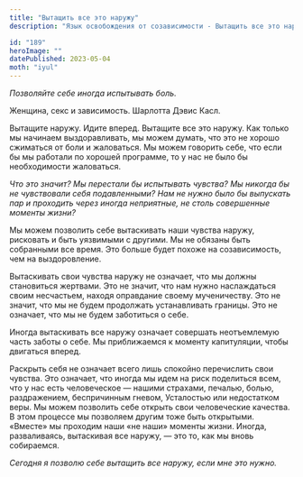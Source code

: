 ```yaml
---
title: "Вытащить все это наружу"
description: "Язык освобождения от созависимости - Вытащить все это наружу"

id: "189"
heroImage: ""
datePublished: 2023-05-04
moth: "iyul"
---
```


_Позволяйте_ _себе_ _иногда_ _испытывать_ _боль._

Женщина, секс и зависимость. Шарлотта Дэвис Касл.

Вытащите наружу. Идите вперед. Вытащите все это наружу. Как только мы начинаем
выздоравливать, мы можем думать, что это не хорошо сжиматься от боли и
жаловаться. Мы можем говорить себе, что если бы мы работали по хорошей
программе, то у нас не было бы необходимости жаловаться.

_Что это значит? Мы перестали бы испытывать чувства? Мы никогда бы не
чувствовали себя подавленными? Нам не_ _нужно было бы выпускать пар и
проходить через иногда неприятные, не столь совершенные моменты жизни?_

Мы можем позволить себе вытаскивать наши чувства наружу, рисковать и быть
уязвимыми с другими. Мы не обязаны быть собранными все время. Это больше будет
похоже на созависимость, чем на выздоровление.

Вытаскивать свои чувства наружу не означает, что мы должны становиться
жертвами. Это не значит, что нам нужно наслаждаться своим несчастьем, находя
оправдание своему мученичеству. Это не значит, что мы не будем продолжать
устанавливать границы. Это не означает, что мы не будем заботиться о себе.

Иногда вытаскивать все наружу означает совершать неотъемлемую часть заботы о
себе. Мы приближаемся к моменту капитуляции, чтобы двигаться вперед.

Раскрыть себя не означает всего лишь спокойно перечислить свои чувства. Это
означает, что иногда мы идем на риск поделиться всем, что у нас есть
человеческое — нашими страхами, печалью, болью, раздражением, беспричинным
гневом, Усталостью или недостатком веры. Мы можем позволить себе открыть свои
человеческие качества. В этом процессе мы позволяем другим тоже быть
открытыми. «Вместе» мы проходим наши «не наши» моменты жизни. Иногда,
разваливаясь, вытаскивая все наружу, — это то, как мы вновь собираемся.

_Сегодня_ _я_ _позволю_ _себе_ _вытащить_ _все_ _наружу,_ _если_ _мне_ _это_
_нужно._
